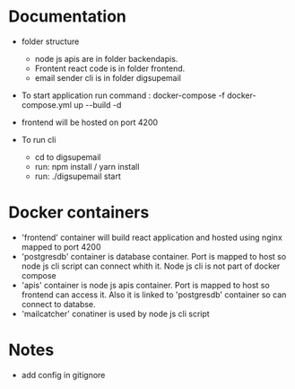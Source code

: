  # Documentation
 - folder structure
    * node js apis are in folder backendapis.
    * Frontent react code is in folder frontend.
    * email sender cli is in folder digsupemail

 - To start application run command : docker-compose -f docker-compose.yml up --build -d
 - frontend will be hosted on port 4200
 - To run cli
    * cd to digsupemail
    * run: npm install / yarn install
    * run: ./digsupemail start


# Docker containers
- 'frontend' container will build react application and hosted using nginx mapped to port 4200
- 'postgresdb' container is database container. Port is mapped to host so node js cli script can connect whith it. Node js cli is not part of docker compose
- 'apis' container is node js apis container. Port is mapped to host so frontend can access it. Also it is  linked to 'postgresdb' container so can connect to databse.
- 'mailcatcher' conatiner is used by node js cli script
 


# Notes
- add config in gitignore